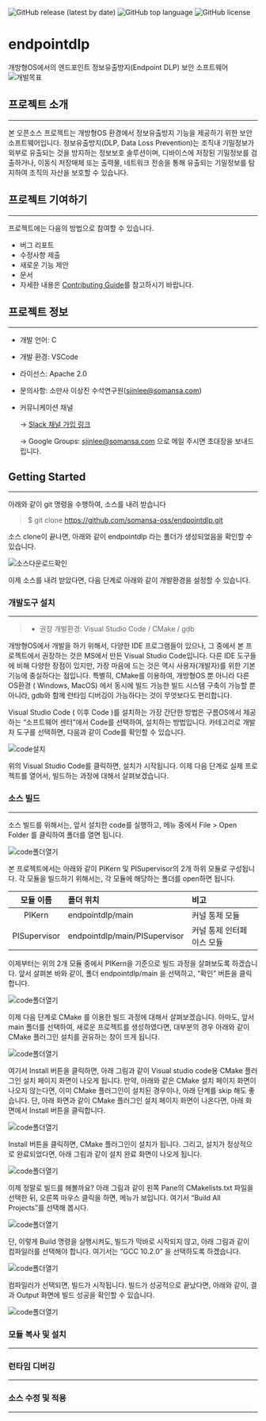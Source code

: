 ![GitHub release (latest by date)](https://img.shields.io/github/v/release/somansa-oss/endpointdlp)
![GitHub top language](https://img.shields.io/github/languages/top/somansa-oss/endpointdlp)
![GitHub license](https://img.shields.io/badge/license-Apache%202.0-blue)
# endpointdlp

개방형OS에서의 엔드포인트 정보유출방지(Endpoint DLP) 보안 소프트웨어
![개발목표](docs/300.png)


## 프로젝트 소개
-------------------
본 오픈소스 프로젝트는 개방형OS 환경에서 정보유출방지 기능을 제공하기 위한 보안 소프트웨어입니다. 정보유출방지(DLP, Data Loss Prevention)는 조직내 기밀정보가 외부로 유출되는 것을 방지하는 정보보호 솔루션이며, 디바이스에 저장된 기밀정보를 검출하거나, 이동식 저장매체 또는 출력물, 네트워크 전송을 통해 유출되는 기밀정보를 탐지하여 조직의 자산을 보호할 수 있습니다.

## 프로젝트 기여하기
--------------------
프로젝트에는 다음의 방법으로 참여할 수 있습니다.
* 버그 리포트
* 수정사항 제출
* 새로운 기능 제안
* 문서
* 자세한 내용은 [Contributing Guide](https://github.com/somansa-oss/endpointdlp/blob/master/CONTRIBUTUNG.md)를 참고하시기 바랍니다.


## 프로젝트 정보
----------
* 개발 언어: C
* 개발 환경: VSCode
* 라이선스: Apache 2.0
* 문의사항: 소만사 이상진 수석연구원(sjinlee@somansa.com)
* 커뮤니케이션 채널

  -> [Slack 채널 가입 링크](https://join.slack.com/t/somansa-opensource/shared_invite/zt-ikibhul1-PT~Z9R9w5xrEA8LT_pyuDg)
    
  -> Google Groups: sjinlee@somansa.com 으로 메일 주시면 초대장을 보내드립니다. 

## Getting Started
----------
아래와 같이 git 명령을 수행하여, 소스를 내려 받습니다

> $ git clone https://github.com/somansa-oss/endpointdlp.git

소스 clone이 끝나면, 아래와 같이 endpointdlp 라는 폴더가 생성되었음을 확인할 수 있습니다.

![소스다운로드확인](docs/1120001.png)

이제 소스를 내려 받았다면, 다음 단계로 아래와 같이 개발환경을 설정할 수 있습니다.

### 개발도구 설치
---------
> * 권장 개발환경: Visual Studio Code / CMake / gdb

개방형OS에서 개발을 하기 위해서, 다양한 IDE 프로그램들이 있으나, 그 중에서 본 프로젝트에서 권장하는 것은 MS에서 만든 Visual Studio Code입니다. 
다른 IDE 도구들에 비해 다양한 장점이 있지만, 가장 마음에 드는 것은 역시 사용자(개발자)를 위한 기본 기능에 충실하다는 점입니다.
특별히, CMake를 이용하여, 개방형OS 뿐 아니라 다른 OS환경 ( Windows, MacOS) 에서 동시에 빌드 가능한 빌드 시스템 구축이 가능할 뿐 아니라, gdb와 함께 런타임 디버깅이 가능하다는 것이 무엇보다도 편리합니다.

Visual Studio Code ( 이후 Code )를 설치하는 가장 간단한 방법은 구름OS에서 제공하는 “소프트웨어 센터”에서 Code를 선택하여, 설치하는 방법입니다. 
카테고리로 개발자 도구를 선택하면, 다음과 같이 Code를 확인할 수 있습니다.

![code설치](docs/1120002.png)

위의 Visual Studio Code를 클릭하면, 설치가 시작됩니다. 이제 다음 단계로 실제 프로젝트를 열어서, 빌드하는 과정에 대해서 살펴보겠습니다.

### 소스 빌드
---------
소스 빌드를 위해서는, 앞서 설치한 code를 실행하고, 메뉴 중에서 File > Open Folder 를 클릭하여 폴더를 열면 됩니다. 

![code폴더열기](docs/1120003.png)

본 프로젝트에서는 아래와 같이 PIKern 및 PISupervisor의 2개 하위 모듈로 구성됩니다. 각 모듈을 빌드하기 위해서는, 각 모듈에 해당하는 폴더를 open하면 됩니다.

| 모듈 이름 | 폴더 위치 | 비고 | 
| :------------: | :----------- | :------------------- | 
| PIKern | endpointdlp/main | 커널 통제 모듈 |
| PISupervisor | endpointdlp/main/PISupervisor | 커널 통제 인터페이스 모듈 |

이제부터는 위의 2개 모듈 중에서 PIKern을 기준으로 빌드 과정을 살펴보도록 하겠습니다. 앞서 살펴본 바와 같이, 폴더 endpointdlp/main 을 선택하고, “확인” 버튼을 클릭합니다.

![code폴더열기](docs/1120004_2.png)

이제 다음 단계로 CMake 를 이용한 빌드 과정에 대해서 살펴보겠습니다. 아마도, 앞서 main 폴더를 선택하여, 새로운 프로젝트를 생성하였다면, 대부분의 경우 아래와 같이 CMake 플러그인 설치를 권유하는 창이 뜨게 됩니다.
 
 ![code폴더열기](docs/1120005.png)

여기서 Install 버튼을 클릭하면, 아래 그림과 같이 Visual studio code용 CMake 플러그인 설치 페이지 화면이 나오게 됩니다. 만약, 아래와 같은 CMake 설치 페이지 화면이 나오지 않는다면, 이미 CMake 플러그인이 설치된 경우이나, 아래 단계를 skip 해도 좋습니다. 단, 아래 화면과 같이 CMake 플러그인 설치 페이지 화면이 나온다면, 아래 화면에서 Install 버튼을 클릭합니다. 
 
![code폴더열기](docs/1120006.png)

Install 버튼을 클릭하면, CMake 플러그인이 설치가 됩니다. 그리고, 설치가 정상적으로 완료되었다면, 아래 그림과 같이 설치 완료 화면이 나오게 됩니다.

![code폴더열기](docs/1120007.png)

이제 정말로 빌드를 해볼까요? 아래 그림과 같이 왼쪽 Pane의 CMakelists.txt 파일을 선택한 뒤, 오른쪽 마우스 클릭을 하면, 메뉴가 보입니다. 여기서 “Build All Projects”를 선택해 봅시다.

![code폴더열기](docs/1120008.png)

단, 이렇게 Build 명령을 실행시켜도, 빌드가 막바로 시작되지 않고, 아래 그림과 같이 컴파일러를 선택해야 합니다. 여기서는 “GCC 10.2.0” 을 선택하도록 하겠습니다.
 
![code폴더열기](docs/1120009.png)

컴파일러가 선택되면, 빌드가 시작됩니다. 빌드가 성공적으로 끝났다면, 아래와 같이, 결과 Output 화면에 빌드 성공을 확인할 수 있습니다.

![code폴더열기](docs/1120010.png)


### 모듈 복사 및 설치
---------



### 런타임 디버깅
---------



### 소스 수정 및 적용
---------

